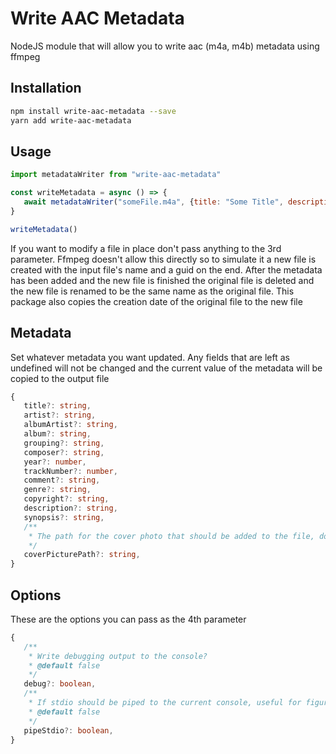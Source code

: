 # Write AAC Metadata
NodeJS module that will allow you to write aac (m4a, m4b) metadata using ffmpeg

## Installation 
```sh
npm install write-aac-metadata --save
yarn add write-aac-metadata
```

## Usage
```javascript
import metadataWriter from "write-aac-metadata"

const writeMetadata = async () => {
   await metadataWriter("someFile.m4a", {title: "Some Title", description: "Description"}, "someFile-copy.m4a")
}

writeMetadata()
```

If you want to modify a file in place don't pass anything to the 3rd parameter. Ffmpeg doesn't allow this directly so to simulate it a new file is created with the input file's name and a guid on the end. After the metadata
has been added and the new file is finished the original file is deleted and the new file is renamed to be the same name as the original file. This package also copies the creation date of the original file to the new file

## Metadata
Set whatever metadata you want updated. Any fields that are left as undefined will not be changed and the current value of the metadata will be copied to the output file

```typescript
{
   title?: string,
   artist?: string,
   albumArtist?: string,
   album?: string,
   grouping?: string,
   composer?: string,
   year?: number,
   trackNumber?: number,
   comment?: string,
   genre?: string,
   copyright?: string,
   description?: string,
   synopsis?: string,
   /**
    * The path for the cover photo that should be added to the file, don't set this field if you want to keep the existing art
    */
   coverPicturePath?: string,
}
```

## Options
These are the options you can pass as the 4th parameter

```typescript
{
   /**
    * Write debugging output to the console?
    * @default false
    */
   debug?: boolean,
   /**
    * If stdio should be piped to the current console, useful for figuring out issues with ffmpeg
    * @default false
    */
   pipeStdio?: boolean,
}
```